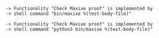     -> Functionality "Check Maxixe proof" is implemented by
    -> shell command "bin/maxixe %(test-body-file)"

    -> Functionality "Check Maxixe proof" is implemented by
    -> shell command "python3 bin/maxixe %(test-body-file)"

